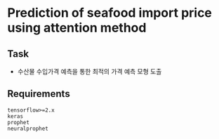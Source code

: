 # Prediction of seafood import price using attention method


## Task 
- 수산물 수입가격 예측을 통한 최적의 가격 예측 모형 도출


## Requirements

```
tensorflow>=2.x
keras
prophet
neuralprophet 
```
